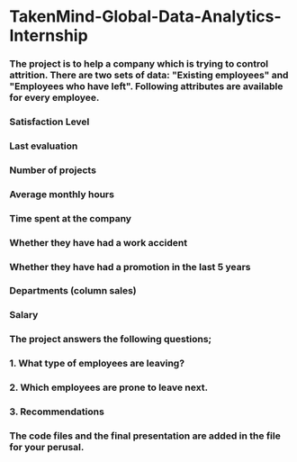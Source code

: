 # TakenMind-Global-Data-Analytics-Internship

### The project is to help a company which is trying to control attrition. There are two sets of data: "Existing employees" and "Employees who have left". Following attributes are available for every employee.
### Satisfaction Level
### Last evaluation
### Number of projects
### Average monthly hours
### Time spent at the company
### Whether they have had a work accident
### Whether they have had a promotion in the last 5 years
### Departments (column sales)
### Salary

### The project answers the following questions; 
### 1. What type of employees are leaving? 
### 2. Which employees are prone to leave next. 
### 3. Recommendations

### The code files and the final presentation are added in the file for your perusal.
